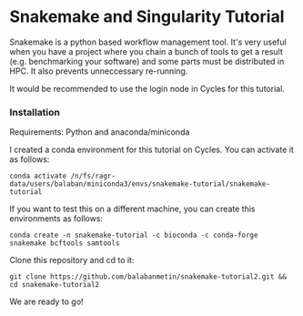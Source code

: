 # Snakemake and Singularity Tutorial

Snakemake is a python based workflow management tool. It's very useful when you have a project where you chain a bunch of tools to get a result (e.g. benchmarking your software) and some parts must be distributed in HPC. It also prevents unneccessary re-running.

It would be recommended to use the login node in Cycles for this tutorial.

### Installation

Requirements: Python and anaconda/miniconda

I created a conda environment for this tutorial on Cycles. You can activate it as follows:

`conda activate /n/fs/ragr-data/users/balaban/miniconda3/envs/snakemake-tutorial/snakemake-tutorial`

If you want to test this on a different machine, you can create this environments as follows:

`conda create -n snakemake-tutorial -c bioconda -c conda-forge snakemake bcftools samtools`

Clone this repository and cd to it:

`git clone https://github.com/balabanmetin/snakemake-tutorial2.git && cd snakemake-tutorial2`

We are ready to go!

